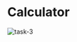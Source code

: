 # Calculator
![task-3](https://github.com/user-attachments/assets/95a0804a-be43-4c83-a541-9126ba3d559f)

